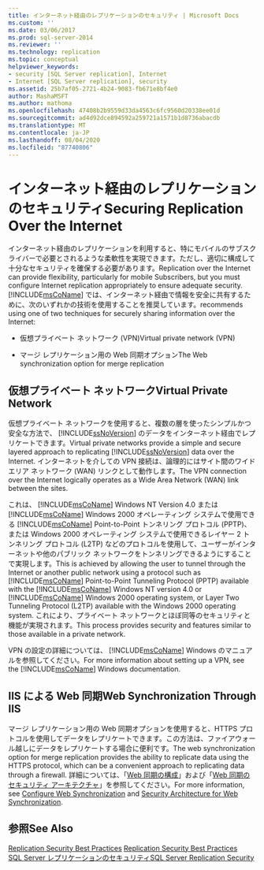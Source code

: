 ```yaml
---
title: インターネット経由のレプリケーションのセキュリティ | Microsoft Docs
ms.custom: ''
ms.date: 03/06/2017
ms.prod: sql-server-2014
ms.reviewer: ''
ms.technology: replication
ms.topic: conceptual
helpviewer_keywords:
- security [SQL Server replication], Internet
- Internet [SQL Server replication], security
ms.assetid: 25b7af05-2721-4b24-9083-fb671e8bf4e0
author: MashaMSFT
ms.author: mathoma
ms.openlocfilehash: 47408b2b9559d33da4563c6fc9560d20338ee01d
ms.sourcegitcommit: ad4d92dce894592a259721a1571b1d8736abacdb
ms.translationtype: MT
ms.contentlocale: ja-JP
ms.lasthandoff: 08/04/2020
ms.locfileid: "87740806"
---
```

# <a name="securing-replication-over-the-internet"></a><span data-ttu-id="1416d-102">インターネット経由のレプリケーションのセキュリティ</span><span class="sxs-lookup"><span data-stu-id="1416d-102">Securing Replication Over the Internet</span></span>
  <span data-ttu-id="1416d-103">インターネット経由のレプリケーションを利用すると、特にモバイルのサブスクライバーで必要とされるような柔軟性を実現できます。ただし、適切に構成して十分なセキュリティを確保する必要があります。</span><span class="sxs-lookup"><span data-stu-id="1416d-103">Replication over the Internet can provide flexibility, particularly for mobile Subscribers, but you must configure Internet replication appropriately to ensure adequate security.</span></span> [!INCLUDE[msCoName](../../../includes/msconame-md.md)] <span data-ttu-id="1416d-104">では、インターネット経由で情報を安全に共有するために、次のいずれかの技術を使用することを推奨しています。</span><span class="sxs-lookup"><span data-stu-id="1416d-104">recommends using one of two techniques for securely sharing information over the Internet:</span></span>  
  
-   <span data-ttu-id="1416d-105">仮想プライベート ネットワーク (VPN)</span><span class="sxs-lookup"><span data-stu-id="1416d-105">Virtual private network (VPN)</span></span>  
  
-   <span data-ttu-id="1416d-106">マージ レプリケーション用の Web 同期オプション</span><span class="sxs-lookup"><span data-stu-id="1416d-106">The Web synchronization option for merge replication</span></span>  
  
## <a name="virtual-private-network"></a><span data-ttu-id="1416d-107">仮想プライベート ネットワーク</span><span class="sxs-lookup"><span data-stu-id="1416d-107">Virtual Private Network</span></span>  
 <span data-ttu-id="1416d-108">仮想プライベート ネットワークを使用すると、複数の層を使ったシンプルかつ安全な方法で、 [!INCLUDE[ssNoVersion](../../../includes/ssnoversion-md.md)] のデータをインターネット経由でレプリケートできます。</span><span class="sxs-lookup"><span data-stu-id="1416d-108">Virtual private networks provide a simple and secure layered approach to replicating [!INCLUDE[ssNoVersion](../../../includes/ssnoversion-md.md)] data over the Internet.</span></span> <span data-ttu-id="1416d-109">インターネットを介しての VPN 接続は、論理的にはサイト間のワイド エリア ネットワーク (WAN) リンクとして動作します。</span><span class="sxs-lookup"><span data-stu-id="1416d-109">The VPN connection over the Internet logically operates as a Wide Area Network (WAN) link between the sites.</span></span>  
  
 <span data-ttu-id="1416d-110">これは、 [!INCLUDE[msCoName](../../../includes/msconame-md.md)] Windows&#xA0;NT Version&#xA0;4.0 または [!INCLUDE[msCoName](../../../includes/msconame-md.md)] Windows&#xA0;2000 オペレーティング システムで使用できる [!INCLUDE[msCoName](../../../includes/msconame-md.md)] Point-to-Point トンネリング プロトコル (PPTP)、または Windows&#xA0;2000 オペレーティング システムで使用できるレイヤー 2 トンネリング プロトコル (L2TP) などのプロトコルを使用して、ユーザーがインターネットや他のパブリック ネットワークをトンネリングできるようにすることで実現します。</span><span class="sxs-lookup"><span data-stu-id="1416d-110">This is achieved by allowing the user to tunnel through the Internet or another public network using a protocol such as [!INCLUDE[msCoName](../../../includes/msconame-md.md)] Point-to-Point Tunneling Protocol (PPTP) available with the [!INCLUDE[msCoName](../../../includes/msconame-md.md)] Windows NT version 4.0 or [!INCLUDE[msCoName](../../../includes/msconame-md.md)] Windows 2000 operating system, or Layer Two Tunneling Protocol (L2TP) available with the Windows 2000 operating system.</span></span> <span data-ttu-id="1416d-111">これにより、プライベート ネットワークとほぼ同等のセキュリティと機能が実現されます。</span><span class="sxs-lookup"><span data-stu-id="1416d-111">This process provides security and features similar to those available in a private network.</span></span>  
  
 <span data-ttu-id="1416d-112">VPN の設定の詳細については、 [!INCLUDE[msCoName](../../../includes/msconame-md.md)] Windows のマニュアルを参照してください。</span><span class="sxs-lookup"><span data-stu-id="1416d-112">For more information about setting up a VPN, see the [!INCLUDE[msCoName](../../../includes/msconame-md.md)] Windows documentation.</span></span>  
  
## <a name="web-synchronization-through-iis"></a><span data-ttu-id="1416d-113">IIS による Web 同期</span><span class="sxs-lookup"><span data-stu-id="1416d-113">Web Synchronization Through IIS</span></span>  
 <span data-ttu-id="1416d-114">マージ レプリケーション用の Web 同期オプションを使用すると、HTTPS プロトコルを使用してデータをレプリケートできます。この方法は、ファイアウォール越しにデータをレプリケートする場合に便利です。</span><span class="sxs-lookup"><span data-stu-id="1416d-114">The web synchronization option for merge replication provides the ability to replicate data using the HTTPS protocol, which can be a convenient approach to replicating data through a firewall.</span></span> <span data-ttu-id="1416d-115">詳細については、「[Web 同期の構成](../configure-web-synchronization.md)」および「[Web 同期のセキュリティ アーキテクチャ](security-architecture-for-web-synchronization.md)」を参照してください。</span><span class="sxs-lookup"><span data-stu-id="1416d-115">For more information, see [Configure Web Synchronization](../configure-web-synchronization.md) and [Security Architecture for Web Synchronization](security-architecture-for-web-synchronization.md).</span></span>  
  
## <a name="see-also"></a><span data-ttu-id="1416d-116">参照</span><span class="sxs-lookup"><span data-stu-id="1416d-116">See Also</span></span>  
 <span data-ttu-id="1416d-117">[Replication Security Best Practices](replication-security-best-practices.md) </span><span class="sxs-lookup"><span data-stu-id="1416d-117">[Replication Security Best Practices](replication-security-best-practices.md) </span></span>  
 [<span data-ttu-id="1416d-118">SQL Server レプリケーションのセキュリティ</span><span class="sxs-lookup"><span data-stu-id="1416d-118">SQL Server Replication Security</span></span>](view-and-modify-replication-security-settings.md)  
  
  
